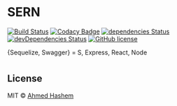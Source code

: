 # SERN

[![Build Status](https://travis-ci.org/ahashem/sern.svg?branch=master)](https://travis-ci.org/ahashem/sern)
[![Codacy Badge](https://api.codacy.com/project/badge/Grade/3028b30bc9c44fbc8cd25bc707609232)](https://www.codacy.com/app/ahashem/sern?utm_source=github.com&utm_medium=referral&utm_content=ahashem/sern&utm_campaign=badger)
[![dependencies Status](https://david-dm.org/ahashem/sern/status.svg)](https://david-dm.org/ahashem/sern) 
[![devDependencies Status](https://david-dm.org/ahashem/sern/dev-status.svg)](https://david-dm.org/ahashem/sern?type=dev)
[![GitHub license](https://img.shields.io/badge/license-MIT-brightgreen.svg?style=flat-square)](https://raw.githubusercontent.com/ahashem/sern/master/LICENSE)


{Sequelize, Swagger} = S, Express, React, Node


#

## License

MIT © [Ahmed Hashem](https://github.com/ahashem/sern/blob/master/LICENSE)
